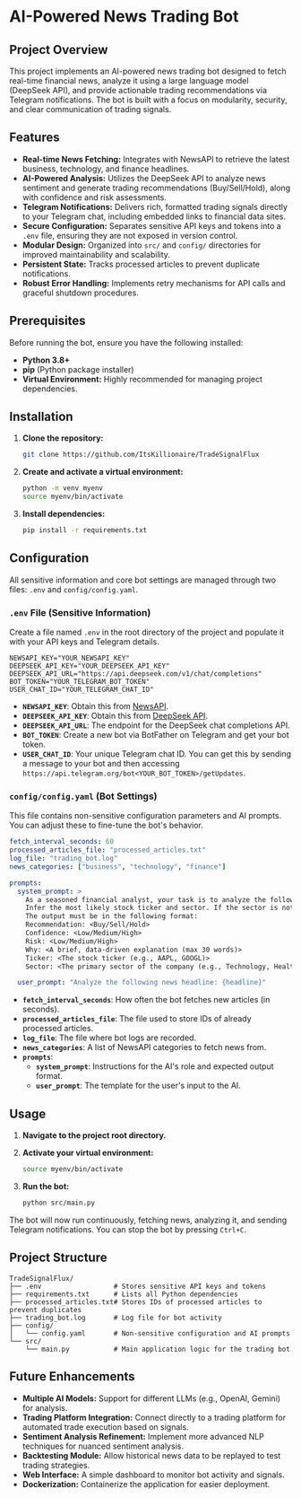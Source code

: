 # AI-Powered News Trading Bot

## Project Overview

This project implements an AI-powered news trading bot designed to fetch real-time financial news, analyze it using a large language model (DeepSeek API), and provide actionable trading recommendations via Telegram notifications. The bot is built with a focus on modularity, security, and clear communication of trading signals.

## Features

*   **Real-time News Fetching:** Integrates with NewsAPI to retrieve the latest business, technology, and finance headlines.
*   **AI-Powered Analysis:** Utilizes the DeepSeek API to analyze news sentiment and generate trading recommendations (Buy/Sell/Hold), along with confidence and risk assessments.
*   **Telegram Notifications:** Delivers rich, formatted trading signals directly to your Telegram chat, including embedded links to financial data sites.
*   **Secure Configuration:** Separates sensitive API keys and tokens into a `.env` file, ensuring they are not exposed in version control.
*   **Modular Design:** Organized into `src/` and `config/` directories for improved maintainability and scalability.
*   **Persistent State:** Tracks processed articles to prevent duplicate notifications.
*   **Robust Error Handling:** Implements retry mechanisms for API calls and graceful shutdown procedures.

## Prerequisites

Before running the bot, ensure you have the following installed:

*   **Python 3.8+**
*   **pip** (Python package installer)
*   **Virtual Environment:** Highly recommended for managing project dependencies.

## Installation

1.  **Clone the repository:**
    ```bash
    git clone https://github.com/ItsKillionaire/TradeSignalFlux
    ```

2.  **Create and activate a virtual environment:**
    ```bash
    python -m venv myenv
    source myenv/bin/activate
    ```

3.  **Install dependencies:**
    ```bash
    pip install -r requirements.txt
    ```

## Configuration

All sensitive information and core bot settings are managed through two files: `.env` and `config/config.yaml`.

### `.env` File (Sensitive Information)

Create a file named `.env` in the root directory of the project and populate it with your API keys and Telegram details.

```dotenv
NEWSAPI_KEY="YOUR_NEWSAPI_KEY"
DEEPSEEK_API_KEY="YOUR_DEEPSEEK_API_KEY"
DEEPSEEK_API_URL="https://api.deepseek.com/v1/chat/completions"
BOT_TOKEN="YOUR_TELEGRAM_BOT_TOKEN"
USER_CHAT_ID="YOUR_TELEGRAM_CHAT_ID"
```

*   **`NEWSAPI_KEY`**: Obtain this from [NewsAPI](https://newsapi.org/).
*   **`DEEPSEEK_API_KEY`**: Obtain this from [DeepSeek API](https://platform.deepseek.com/).
*   **`DEEPSEEK_API_URL`**: The endpoint for the DeepSeek chat completions API.
*   **`BOT_TOKEN`**: Create a new bot via BotFather on Telegram and get your bot token.
*   **`USER_CHAT_ID`**: Your unique Telegram chat ID. You can get this by sending a message to your bot and then accessing `https://api.telegram.org/bot<YOUR_BOT_TOKEN>/getUpdates`.

### `config/config.yaml` (Bot Settings)

This file contains non-sensitive configuration parameters and AI prompts. You can adjust these to fine-tune the bot's behavior.

```yaml
fetch_interval_seconds: 60
processed_articles_file: "processed_articles.txt"
log_file: "trading_bot.log"
news_categories: ["business", "technology", "finance"]

prompts:
  system_prompt: >
    As a seasoned financial analyst, your task is to analyze the following news headline and provide a comprehensive, actionable trading recommendation.
    Infer the most likely stock ticker and sector. If the sector is not immediately obvious, use your best judgment to assign one.
    The output must be in the following format:
    Recommendation: <Buy/Sell/Hold>
    Confidence: <Low/Medium/High>
    Risk: <Low/Medium/High>
    Why: <A brief, data-driven explanation (max 30 words)>
    Ticker: <The stock ticker (e.g., AAPL, GOOGL)>
    Sector: <The primary sector of the company (e.g., Technology, Healthcare)>

  user_prompt: "Analyze the following news headline: {headline}"
```

*   **`fetch_interval_seconds`**: How often the bot fetches new articles (in seconds).
*   **`processed_articles_file`**: The file used to store IDs of already processed articles.
*   **`log_file`**: The file where bot logs are recorded.
*   **`news_categories`**: A list of NewsAPI categories to fetch news from.
*   **`prompts`**:
    *   **`system_prompt`**: Instructions for the AI's role and expected output format.
    *   **`user_prompt`**: The template for the user's input to the AI.

## Usage

1.  **Navigate to the project root directory.**

2.  **Activate your virtual environment:**
    ```bash
    source myenv/bin/activate
    ```

3.  **Run the bot:**
    ```bash
    python src/main.py
    ```

The bot will now run continuously, fetching news, analyzing it, and sending Telegram notifications. You can stop the bot by pressing `Ctrl+C`.

## Project Structure

```
TradeSignalFlux/
├── .env                  # Stores sensitive API keys and tokens
├── requirements.txt      # Lists all Python dependencies
├── processed_articles.txt# Stores IDs of processed articles to prevent duplicates
├── trading_bot.log       # Log file for bot activity
├── config/
│   └── config.yaml       # Non-sensitive configuration and AI prompts
└── src/
    └── main.py           # Main application logic for the trading bot
```

## Future Enhancements

*   **Multiple AI Models:** Support for different LLMs (e.g., OpenAI, Gemini) for analysis.
*   **Trading Platform Integration:** Connect directly to a trading platform for automated trade execution based on signals.
*   **Sentiment Analysis Refinement:** Implement more advanced NLP techniques for nuanced sentiment analysis.
*   **Backtesting Module:** Allow historical news data to be replayed to test trading strategies.
*   **Web Interface:** A simple dashboard to monitor bot activity and signals.
*   **Dockerization:** Containerize the application for easier deployment.
